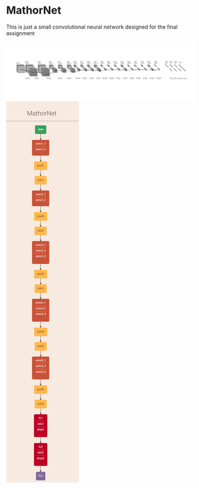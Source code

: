 # MathorNet
This is just a small convolutional neural network designed for the final assignment

![](https://github.com/mathors/MathorNet/blob/master/MathorNet_fig.png)
![](https://github.com/mathors/MathorNet/blob/master/2019-06-09_192739.png)
